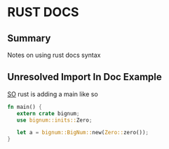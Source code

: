 # RUST DOCS

## Summary
Notes on using rust docs syntax

## Unresolved Import In Doc Example
[SO](https://stackoverflow.com/questions/31638263/unresolved-import-in-documentation-example)
rust is adding a main like so
```rust
fn main() {
   extern crate bignum;
   use bignum::inits::Zero;

   let a = bignum::BigNum::new(Zero::zero());
}
```
